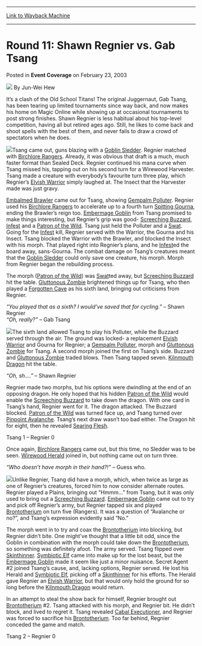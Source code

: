 
---
[Link to Wayback Machine](https://web.archive.org/web/20220811103415/https://magic.wizards.com/en/articles/archive/event-coverage/round-11-shawn-regnier-vs-gab-tsang-2003-02-23)

[_metadata_:author]:- "Jun-Wei Hew"
[_metadata_:description]:- "It’s a clash of the Old School Titans! The original Juggernaut, Gab Tsang, has been tearing up limited tournaments since way back, and now makes his home on Magic Online while showing up at occasional tournaments to post strong finishes. Shawn Regnier is less habitual about his top-level competition, having all but retired ages ago. Still, he likes to come back and shoot"
[_metadata_:generator]:- "Drupal 7 (http://drupal.org)"
[_metadata_:node]:- "772611"
[_metadata_:publish_date]:- "2003-02-23"
[_metadata_:source]:- "div-main-content"
[_metadata_:title]:- "Round 11: Shawn Regnier vs. Gab Tsang"
[_metadata_:wayback_capture_timestamp]:- "2022-08-11 10:34:15"
[_metadata_:wayback_raw_url]:- "https://web.archive.org/web/20220811103415id_/https://magic.wizards.com/en/articles/archive/event-coverage/round-11-shawn-regnier-vs-gab-tsang-2003-02-23"
[_metadata_:wayback_url]:- "https://magic.wizards.com/en/articles/archive/event-coverage/round-11-shawn-regnier-vs-gab-tsang-2003-02-23"
---


Round 11: Shawn Regnier vs. Gab Tsang
=====================================



 Posted in **Event Coverage**
 on February 23, 2003 






![](https://media.magic.wizards.com/styles/auth_small/public/images/person/Jun-Wei-2.jpg)
By Jun-Wei Hew











It’s a clash of the Old School Titans! The original Juggernaut, Gab Tsang, has been tearing up limited tournaments since way back, and now makes his home on Magic Online while showing up at occasional tournaments to post strong finishes. Shawn Regnier is less habitual about his top-level competition, having all but retired ages ago. Still, he likes to come back and shoot spells with the best of them, and never fails to draw a crowd of spectators when he does.

![](https://media.magic.wizards.com/image_legacy_migration/sideboard/images/gpbos03/a933.jpg)Tsang came out, guns blazing with a [Goblin Sledder](https://gatherer.wizards.com/Pages/Card/Details.aspx?name=Goblin+Sledder). Regnier matched with [Birchlore Rangers](https://gatherer.wizards.com/Pages/Card/Details.aspx?name=Birchlore+Rangers). Already, it was obvious that draft is a much, much faster format than Sealed Deck. Regnier continued his mana curve when Tsang missed his, tapping out on his second turn for a Wirewood Harvester. Tsang made a creature with everybody’s favourite turn three play, which Regnier’s [Elvish Warrior](https://gatherer.wizards.com/Pages/Card/Details.aspx?name=Elvish+Warrior) simply laughed at. The Insect that the Harvester made was just gravy.

[Embalmed Brawler](https://gatherer.wizards.com/Pages/Card/Details.aspx?name=Embalmed+Brawler) came out for Tsang, showing [Gempalm Polluter](https://gatherer.wizards.com/Pages/Card/Details.aspx?name=Gempalm+Polluter). Regnier used his [Birchlore Rangers](https://gatherer.wizards.com/Pages/Card/Details.aspx?name=Birchlore+Rangers) to accelerate up to a fourth turn [Spitting Gourna](https://gatherer.wizards.com/Pages/Card/Details.aspx?name=Spitting+Gourna), ending the Brawler’s reign too. [Embermage Goblin](https://gatherer.wizards.com/Pages/Card/Details.aspx?name=Embermage+Goblin) from Tsang promised to make things interesting, but Regnier’s grip was good- [Screeching Buzzard](https://gatherer.wizards.com/Pages/Card/Details.aspx?name=Screeching+Buzzard), [Infest](https://gatherer.wizards.com/Pages/Card/Details.aspx?name=Infest) and a [Patron of the Wild](https://gatherer.wizards.com/Pages/Card/Details.aspx?name=Patron+of+the+Wild). Tsang just held the Polluter and a [Swat](https://gatherer.wizards.com/Pages/Card/Details.aspx?name=Swat). Going for the [Infest](https://gatherer.wizards.com/Pages/Card/Details.aspx?name=Infest) kill, Regnier served with the Warrior, the Gourna and his Insect. Tsang blocked the Warrior with the Brawler, and blocked the Insect with his morph. That played right into Regnier’s plans, and he [Infest](https://gatherer.wizards.com/Pages/Card/Details.aspx?name=Infest)ed the board away, sans-Gourna. The combat damage on Tsang’s creatures meant that the [Goblin Sledder](https://gatherer.wizards.com/Pages/Card/Details.aspx?name=Goblin+Sledder) could only save one creature, his morph. Morph from Regnier began the rebuilding process.

The morph ([Patron of the Wild](https://gatherer.wizards.com/Pages/Card/Details.aspx?name=Patron+of+the+Wild)) was [Swat](https://gatherer.wizards.com/Pages/Card/Details.aspx?name=Swat)ted away, but [Screeching Buzzard](https://gatherer.wizards.com/Pages/Card/Details.aspx?name=Screeching+Buzzard) hit the table. [Gluttonous Zombie](https://gatherer.wizards.com/Pages/Card/Details.aspx?name=Gluttonous+Zombie) brightened things up for Tsang, who then played a [Forgotten Cave](https://gatherer.wizards.com/Pages/Card/Details.aspx?name=Forgotten+Cave) as his sixth land, bringing out criticisms from Regnier.

*“You played that as a sixth? I would’ve saved that for cycling.”* – Shawn Regnier  
*“Oh, really?”* – Gab Tsang

![](https://media.magic.wizards.com/image_legacy_migration/sideboard/images/gpbos03/a936.jpg)The sixth land allowed Tsang to play his Polluter, while the Buzzard served through the air. The ground was locked- a replacement [Elvish Warrior](https://gatherer.wizards.com/Pages/Card/Details.aspx?name=Elvish+Warrior) and Gourna for Regnier; a [Gempalm Polluter](https://gatherer.wizards.com/Pages/Card/Details.aspx?name=Gempalm+Polluter), morph and [Gluttonous Zombie](https://gatherer.wizards.com/Pages/Card/Details.aspx?name=Gluttonous+Zombie) for Tsang. A second morph joined the first on Tsang’s side. Buzzard and [Gluttonous Zombie](https://gatherer.wizards.com/Pages/Card/Details.aspx?name=Gluttonous+Zombie) traded blows. Then Tsang tapped seven. [Kilnmouth Dragon](https://gatherer.wizards.com/Pages/Card/Details.aspx?name=Kilnmouth+Dragon) hit the table.

*“Oh, sh….”* – Shawn Regnier

Regnier made two morphs, but his options were dwindling at the end of an opposing dragon. He only hoped that his hidden [Patron of the Wild](https://gatherer.wizards.com/Pages/Card/Details.aspx?name=Patron+of+the+Wild) would enable the [Screeching Buzzard](https://gatherer.wizards.com/Pages/Card/Details.aspx?name=Screeching+Buzzard) to take down the dragon. With one card in Tsang’s hand, Regnier went for it. The dragon attacked. The Buzzard blocked. [Patron of the Wild](https://gatherer.wizards.com/Pages/Card/Details.aspx?name=Patron+of+the+Wild) was turned face up, and Tsang turned over [Pinpoint Avalanche](https://gatherer.wizards.com/Pages/Card/Details.aspx?name=Pinpoint+Avalanche). Tsang’s next draw wasn’t too bad either. The Dragon hit for eight, then he revealed [Searing Flesh](https://gatherer.wizards.com/Pages/Card/Details.aspx?name=Searing+Flesh).

Tsang 1 – Regnier 0

Once again, [Birchlore Rangers](https://gatherer.wizards.com/Pages/Card/Details.aspx?name=Birchlore+Rangers) came out, but this time, no Sledder was to be seen. [Wirewood Herald](https://gatherer.wizards.com/Pages/Card/Details.aspx?name=Wirewood+Herald) joined in, but nothing came out on turn three.

*“Who doesn’t have morph in their hand?!”* – Guess who.

![](https://media.magic.wizards.com/image_legacy_migration/sideboard/images/gpbos03/a935.jpg)Unlike Regnier, Tsang did have a morph, which, when twice as large as one of Regnier’s creatures, forced him to now consider alternate routes. Regnier played a Plains, bringing out “Hmmm…” from Tsang, but it was only used to bring out a [Screeching Buzzard](https://gatherer.wizards.com/Pages/Card/Details.aspx?name=Screeching+Buzzard). [Embermage Goblin](https://gatherer.wizards.com/Pages/Card/Details.aspx?name=Embermage+Goblin) came out to try and pick off Regnier’s army, but Regnier tapped six and played [Brontotherium](https://gatherer.wizards.com/Pages/Card/Details.aspx?name=Brontotherium) on turn five (Rangers). It was a question of “Avalanche or no?”, and Tsang’s expression evidently said “No.”

The morph went in to try and coax the [Brontotherium](https://gatherer.wizards.com/Pages/Card/Details.aspx?name=Brontotherium) into blocking, but Regnier didn’t bite. One might’ve thought that a little bit odd, since the Goblin in combination with the morph could take down the [Brontotherium](https://gatherer.wizards.com/Pages/Card/Details.aspx?name=Brontotherium), so something was definitely afoot. The army served. Tsang flipped over [Skinthinner](https://gatherer.wizards.com/Pages/Card/Details.aspx?name=Skinthinner). [Symbiotic Elf](https://gatherer.wizards.com/Pages/Card/Details.aspx?name=Symbiotic+Elf) came into make up for the lost beast, but the [Embermage Goblin](https://gatherer.wizards.com/Pages/Card/Details.aspx?name=Embermage+Goblin) made it seem like just a minor nuisance. Secret Agent #2 joined Tsang’s cause, and, lacking options, Regnier served. He lost his Herald and [Symbiotic Elf](https://gatherer.wizards.com/Pages/Card/Details.aspx?name=Symbiotic+Elf), picking off a [Skinthinner](https://gatherer.wizards.com/Pages/Card/Details.aspx?name=Skinthinner) for his efforts. The Herald gave Regnier an [Elvish Warrior](https://gatherer.wizards.com/Pages/Card/Details.aspx?name=Elvish+Warrior), but that would only hold the ground for so long before the [Kilnmouth Dragon](https://gatherer.wizards.com/Pages/Card/Details.aspx?name=Kilnmouth+Dragon) would return.

In an attempt to steal the show back for himself, Regnier brought out [Brontotherium](https://gatherer.wizards.com/Pages/Card/Details.aspx?name=Brontotherium) #2. Tsang attacked with his morph, and Regnier bit. He didn’t block, and lived to regret it. Tsang revealed [Cabal Executioner](https://gatherer.wizards.com/Pages/Card/Details.aspx?name=Cabal+Executioner), and Regnier was forced to sacrifice his [Brontotherium](https://gatherer.wizards.com/Pages/Card/Details.aspx?name=Brontotherium). Too far behind, Regnier conceded the game and match.

Tsang 2 – Regnier 0







